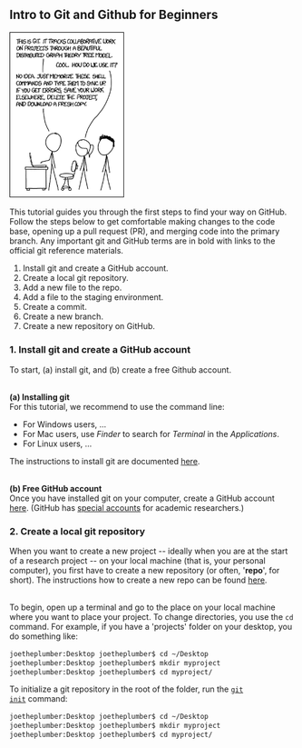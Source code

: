 ## Intro to Git and Github for Beginners

<img src="figures/git_xkcd.png"
     style="float: center; width: 40%;" />

This tutorial guides you through the first steps to find your way on GitHub.
Follow the steps below to get comfortable making changes to the code base, opening up a pull request (PR), and merging code into the primary branch. Any important git and GitHub terms are in bold with links to the official git reference materials.
<ol>
  <li> Install git and create a GitHub account. </li>
  <li> Create a local git repository. </li>
  <li> Add a new file to the repo. </li>
  <li> Add a file to the staging environment. </li>
  <li> Create a commit. </li>
  <li> Create a new branch. </li>
  <li> Create a new repository on GitHub. </li>
</ol>

### 1. Install git and create a GitHub account
To start, (a) install git, and (b) create a free Github account. <br> <br>

<strong>(a) Installing git </strong><br>
For this tutorial, we recommend to use the command line:
<ul>
  <li> For Windows users, ...  </li>
  <li> For Mac users, use <em>Finder</em> to search for <em>Terminal</em> in the <em>Applications</em>. </li>
  <li> For Linux users,  ... </li>
</ul>
The instructions to install git are documented <a href="https://git-scm.com/book/en/v2/Getting-Started-Installing-Git" target="_blank">here</a>. <br> <br>

<strong>(b) Free GitHub account </strong><br>
Once you have installed git on your computer, create a GitHub account <a href="https://github.com/" target="_blank">here</a>.
(GitHub has <a href="https://docs.github.com/en/free-pro-team@latest/github/teaching-and-learning-with-github-education/applying-for-an-educator-or-researcher-discount" target="_blank">special accounts</a> for academic researchers.)

### 2. Create a local git repository
When you want to create a new project -- ideally when you are at the start of a research project -- on your local machine (that is, your personal computer), you first have to create a new repository (or often, '<b>repo</b>', for short).
The instructions how to create a new repo can be found <a href="https://git-scm.com/book/en/v2/Git-Basics-Getting-a-Git-Repository" target="_blank">here</a>. <br> <br>


To begin, open up a terminal and go to the place on your local machine where you want to place your project.
To change directories, you use the <code>cd</code> command.
For example, if you have a 'projects' folder on your desktop, you do something like:
```shell
joetheplumber:Desktop joetheplumber$ cd ~/Desktop
joetheplumber:Desktop joetheplumber$ mkdir myproject
joetheplumber:Desktop joetheplumber$ cd myproject/
```

To initialize a git repository in the root of the folder, run the <a href="https://git-scm.com/docs/git-init" target="_blank"><code>git init</code></a> command:  
```shell
joetheplumber:Desktop joetheplumber$ cd ~/Desktop
joetheplumber:Desktop joetheplumber$ mkdir myproject
joetheplumber:Desktop joetheplumber$ cd myproject/
```
